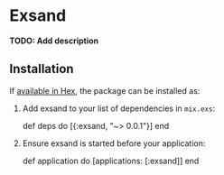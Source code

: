 # Exsand

**TODO: Add description**

## Installation

If [available in Hex](https://hex.pm/docs/publish), the package can be installed as:

  1. Add exsand to your list of dependencies in `mix.exs`:

        def deps do
          [{:exsand, "~> 0.0.1"}]
        end

  2. Ensure exsand is started before your application:

        def application do
          [applications: [:exsand]]
        end

